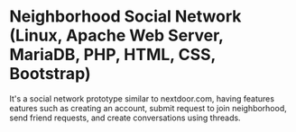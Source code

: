# Neighborhood Social Network (Linux, Apache Web Server, MariaDB, PHP, HTML, CSS, Bootstrap)
It's a social network prototype similar to nextdoor.com, having features eatures such as creating an account, submit request to join neighborhood, send friend requests, and create conversations using threads.
